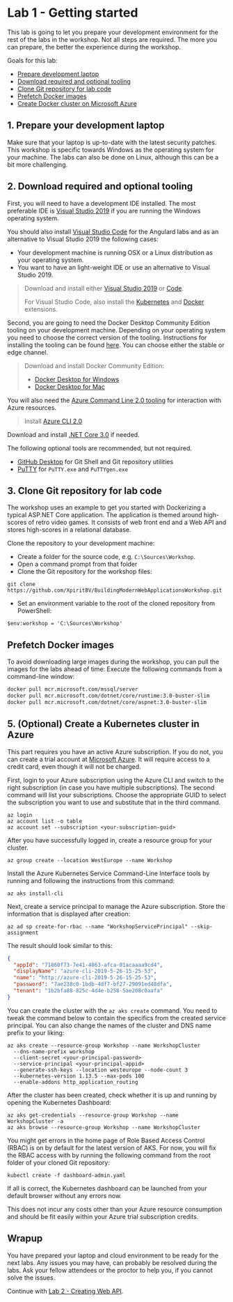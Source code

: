 # Lab 1 - Getting started

This lab is going to let you prepare your development environment for the rest of the labs in the workshop. Not all steps are required. The more you can prepare, the better the experience during the workshop.

Goals for this lab: 
- [Prepare development laptop](#1)
- [Download required and optional tooling](#2)
- [Clone Git repository for lab code](#3)
- [Prefetch Docker images](#4)
- [Create Docker cluster on Microsoft Azure](#5)
 
## <a name="1"></a>1. Prepare your development laptop
Make sure that your laptop is up-to-date with the latest security patches. This workshop is specific towards Windows as the operating system for your machine. The labs can also be done on Linux, although this can be a bit more challenging.

## <a name="2"></a>2. Download required and optional tooling
First, you will need to have a development IDE installed. The most preferable IDE is [Visual Studio 2019](https://www.visualstudio.com/vs/) if you are running the Windows operating system.

You should also install [Visual Studio Code](https://code.visualstudio.com/) for the Angulard labs and as an alternative to Visual Studio 2019 the following cases:
- Your development machine is running OSX or a Linux distribution as your operating system.
- You want to have an light-weight IDE or use an alternative to Visual Studio 2019.

> Download and install either [Visual Studio 2019](https://www.visualstudio.com/downloads/) or [Code](https://www.visualstudio.com/downloads/).
>
> For Visual Studio Code, also install the [Kubernetes](https://marketplace.visualstudio.com/items?itemName=ms-kubernetes-tools.vscode-kubernetes-tools) and [Docker](https://marketplace.visualstudio.com/items?itemName=PeterJausovec.vscode-docker) extensions.

Second, you are going to need the Docker Desktop Community Edition tooling on your development machine. Depending on your operating system you need to choose the correct version of the tooling. Instructions for installing the tooling can be found [here](https://docs.docker.com/install/). You can choose either the stable or edge channel.

> Download and install Docker Community Edition:
> - [Docker Desktop for Windows](https://docs.docker.com/docker-for-windows/install/)
> - [Docker Desktop for Mac](https://docs.docker.com/docker-for-mac/install/)

You will also need the [Azure Command Line 2.0 tooling](https://docs.microsoft.com/en-us/cli/azure/install-azure-cli?view=azure-cli-latest) for interaction with Azure resources. 
> Install [Azure CLI 2.0](https://docs.microsoft.com/en-us/cli/azure/install-azure-cli-windows?view=azure-cli-latest)

Download and install [.NET Core 3.0](https://dotnet.microsoft.com/download/dotnet-core/3.0) if needed.

The following optional tools are recommended, but not required.

- [GitHub Desktop](https://desktop.github.com/) for Git Shell and Git repository utilities
- [PuTTY](http://www.putty.org/) for `PuTTY.exe` and `PuTTYgen.exe`

## <a name="3"></a>3. Clone Git repository for lab code
The workshop uses an example to get you started with Dockerizing a typical ASP.NET Core application. 
The application is themed around high-scores of retro video games. It consists of web front end and a Web API and stores high-scores in a relational database.

Clone the repository to your development machine:
- Create a folder for the source code, e.g. `C:\Sources\Workshop`.
- Open a command prompt from that folder
- Clone the Git repository for the workshop files:

```
git clone https://github.com/XpiritBV/BuildingModernWebApplicationsWorkshop.git
```
- Set an environment variable to the root of the cloned repository from PowerShell:
```
$env:workshop = 'C:\Sources\Workshop'
```
## <a name=""></a> Prefetch Docker images
To avoid downloading large images during the workshop, you can pull the images for the labs ahead of time:
Execute the following commands from a command-line window:

```sh
docker pull mcr.microsoft.com/mssql/server
docker pull mcr.microsoft.com/dotnet/core/runtime:3.0-buster-slim
docker pull mcr.microsoft.com/dotnet/core/aspnet:3.0-buster-slim
```

## <a name="5"></a>5. (Optional) Create a Kubernetes cluster in Azure

This part requires you have an active Azure subscription. If you do not, you can create a trial account at [Microsoft Azure](https://azure.microsoft.com/en-us/free/). It will require access to a credit card, even though it will not be charged.

First, login to your Azure subscription using the Azure CLI and switch to the right subscription (in case you have multiple subscriptions). The second command will list your subscriptions. Choose the appropriate GUID to select the subscription you want to use and substitute that in the third command. 

```
az login
az account list -o table
az account set --subscription <your-subscription-guid>
```

After you have successfully logged in, create a resource group for your cluster.

```
az group create --location WestEurope --name Workshop
```

Install the Azure Kubernetes Service Command-Line Interface tools by running and following the instructions from this command:
```
az aks install-cli
```
Next, create a service principal to manage the Azure subscription. Store the information that is displayed after creation:

```
az ad sp create-for-rbac --name "WorkshopServicePrincipal" --skip-assignment
```
The result should look similar to this:

``` json
{
  "appId": "71860f73-7e41-4863-afca-01acaaaa9cd4",
  "displayName": "azure-cli-2019-5-26-15-25-53",
  "name": "http://azure-cli-2019-5-26-15-25-53",
  "password": "7ae238c0-1bdb-4df7-bf27-29091ed48dfa",
  "tenant": "1b2bfa88-825c-4d4e-b258-5ae208c0aafa"
}
```

You can create the cluster with the `az aks create` command. You need to tweak the command below to contain the specifics from the created service principal. You can also change the names of the cluster and DNS name prefix to your liking:
```
az aks create --resource-group Workshop --name WorkshopCluster 
  --dns-name-prefix workshop 
  --client-secret <your-principal-password> 
  --service-principal <your-principal-appid> 
  --generate-ssh-keys --location westeurope --node-count 3 
  --kubernetes-version 1.13.5 --max-pods 100 
  --enable-addons http_application_routing
```

After the cluster has been created, check whether it is up and running by opening the Kubernetes Dashboard:
```
az aks get-credentials --resource-group Workshop --name WorkshopCluster -a
az aks browse --resource-group Workshop --name WorkshopCluster
```

You might get errors in the home page of Role Based Access Control (RBAC) is on by default for the latest version of AKS.
For now, you will fix the RBAC access with by running the following command from the root folder of your cloned Git repository:
```
kubectl create -f dashboard-admin.yaml
```

If all is correct, the Kubernetes dashboard can be launched from your default browser without any errors now.

This does not incur any costs other than your Azure resource consumption and should be fit easily within your Azure trial subscription credits.

## Wrapup
You have prepared your laptop and cloud environment to be ready for the next labs. Any issues you may have, can probably be resolved during the labs. Ask your fellow attendees or the proctor to help you, if you cannot solve the issues.

Continue with [Lab 2 - Creating Web API](Lab2-CreatingWebAPI.md).